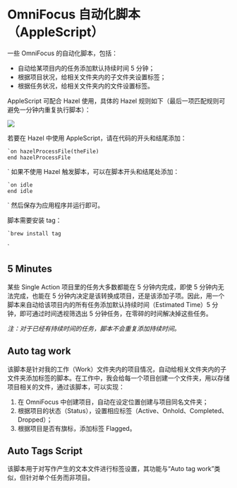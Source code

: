 # OmniFocus 自动化脚本（AppleScript）

一些 OmniFocus 的自动化脚本，包括：

- 自动给某项目内的任务添加默认持续时间 5 分钟；
- 根据项目状况，给相关文件夹内的子文件夹设置标签；
- 根据任务状况，给相关文件夹内的文件设置标签。

AppleScript 可配合 Hazel 使用，具体的 Hazel 规则如下（最后一项匹配规则可避免一分钟内重复执行脚本）：

![][image-1]

若要在 Hazel 中使用 AppleScript，请在代码的开头和结尾添加：

```
`on hazelProcessFile(theFile)
end hazelProcessFile
```
`
如果不使用 Hazel 触发脚本，可以在脚本开头和结尾处添加：

```
`on idle
end idle
```
`
然后保存为应用程序并运行即可。

脚本需要安装 tag：

```
`brew install tag
```
`
## 5 Minutes

某些 Single Action 项目里的任务大多数都能在 5 分钟内完成，即使 5 分钟内无法完成，也能在 5 分钟内决定是该转换成项目，还是该添加子项。因此，用一个脚本来自动给该项目内的所有任务添加默认持续时间（Estimated Time）5 分钟，即可通过时间透视筛选出 5 分钟任务，在零碎的时间解决掉这些任务。

*注：对于已经有持续时间的任务，脚本不会重复添加持续时间。*

## Auto tag work

该脚本是针对我的工作（Work）文件夹内的项目情况，自动给相关文件夹内的子文件夹添加标签的脚本。在工作中，我会给每一个项目创建一个文件夹，用以存储项目相关的文件，通过该脚本，可以实现：

1. 在 OmniFocus 中创建项目，自动在设定位置创建与项目同名文件夹；
2. 根据项目的状态（Status），设置相应标签（Active、Onhold、Completed、Dropped）；
3. 根据项目是否有旗标，添加标签 Flagged。

## Auto Tags Script

该脚本用于对写作产生的文本文件进行标签设置，其功能与“Auto tag work”类似，但针对单个任务而非项目。

[image-1]:	https://dl.dropboxusercontent.com/s/6txqqigecgpzse4/AppleScript.png%20